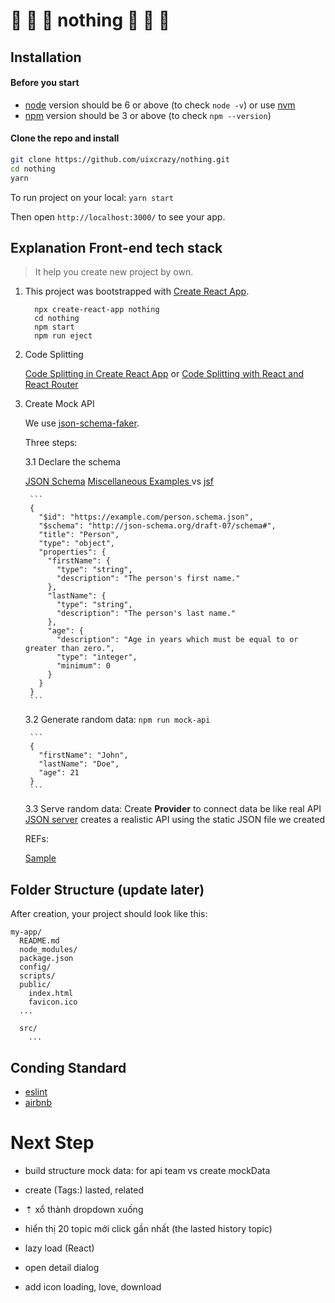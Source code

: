 # 🐾 	🐾 	🐾  nothing 🐾 	🐾 	🐾

## Installation

#### Before you start

* [node](https://nodejs.org/) version should be 6 or above (to check `node -v`) or use [nvm](https://github.com/creationix/nvm)
* [npm](https://www.npmjs.com/) version should be 3 or above (to check `npm --version`)

#### Clone the repo and install

```sh
git clone https://github.com/uixcrazy/nothing.git
cd nothing
yarn
```

To run project on your local: ```yarn start```

Then open ```http://localhost:3000/``` to see your app.


## Explanation Front-end tech stack

> It help you create new project by own.

1. This project was bootstrapped with [Create React App](https://github.com/facebook/create-react-app).

    ```
      npx create-react-app nothing
      cd nothing
      npm start
      npm run eject
    ```

2. Code Splitting

    [Code Splitting in Create React App](https://serverless-stack.com/chapters/code-splitting-in-create-react-app.html)
      or
    [Code Splitting with React and React Router](https://tylermcginnis.com/react-router-code-splitting/)

3. Create Mock API

    We use [json-schema-faker](https://github.com/json-schema-faker/json-schema-faker).

    Three steps:

      3.1 Declare the schema

      [JSON Schema](http://json-schema.org/)
      [Miscellaneous Examples
](http://json-schema.org/learn/miscellaneous-examples.html) vs [jsf](https://github.com/json-schema-faker/json-schema-faker#inferred-types)

        ```
        {
          "$id": "https://example.com/person.schema.json",
          "$schema": "http://json-schema.org/draft-07/schema#",
          "title": "Person",
          "type": "object",
          "properties": {
            "firstName": {
              "type": "string",
              "description": "The person's first name."
            },
            "lastName": {
              "type": "string",
              "description": "The person's last name."
            },
            "age": {
              "description": "Age in years which must be equal to or greater than zero.",
              "type": "integer",
              "minimum": 0
            }
          }
        }
        ```

      3.2 Generate random data: ```npm run mock-api```

        ```
        {
          "firstName": "John",
          "lastName": "Doe",
          "age": 21
        }
        ```

      3.3 Serve random data: Create **Provider** to connect data be like real API
        [JSON server](https://github.com/typicode/json-server) creates a realistic API using the static JSON file we created

    REFs:

      [Sample](https://medium.freecodecamp.org/rapid-development-via-mock-apis-e559087be066)


## Folder Structure (update later)

After creation, your project should look like this:

```
my-app/
  README.md
  node_modules/
  package.json
  config/
  scripts/
  public/
    index.html
    favicon.ico
  ...

  src/
    ...
```


## Conding Standard

* [eslint](https://eslint.org/docs/user-guide/configuring)
* [airbnb](https://github.com/airbnb/javascript)







# Next Step

- build structure mock data: for api team vs create mockData

- create (Tags:) lasted, related

-   ⇡ xổ thành dropdown xuống
- hiển thị 20 topic mới click gần nhất (the lasted history topic)

- lazy load (React)

- open detail dialog

- add icon loading, love, download
